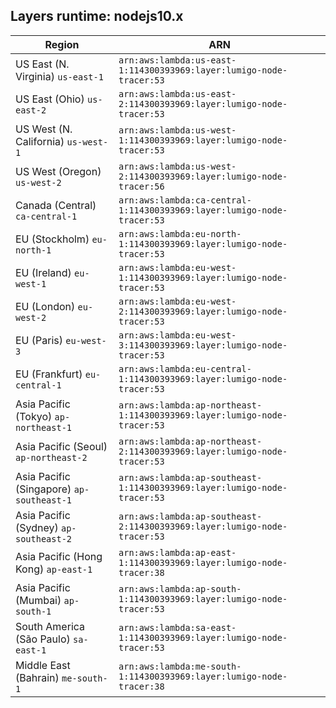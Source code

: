 Layers runtime: nodejs10.x
----
| Region | ARN |
| --- | --- |
|US East (N. Virginia)  `us-east-1`|`arn:aws:lambda:us-east-1:114300393969:layer:lumigo-node-tracer:53`|
|US East (Ohio)  `us-east-2`|`arn:aws:lambda:us-east-2:114300393969:layer:lumigo-node-tracer:53`|
|US West (N. California)  `us-west-1`|`arn:aws:lambda:us-west-1:114300393969:layer:lumigo-node-tracer:53`|
|US West (Oregon)  `us-west-2`|`arn:aws:lambda:us-west-2:114300393969:layer:lumigo-node-tracer:56`|
|Canada (Central)  `ca-central-1`|`arn:aws:lambda:ca-central-1:114300393969:layer:lumigo-node-tracer:53`|
|EU (Stockholm)  `eu-north-1`|`arn:aws:lambda:eu-north-1:114300393969:layer:lumigo-node-tracer:53`|
|EU (Ireland)  `eu-west-1`|`arn:aws:lambda:eu-west-1:114300393969:layer:lumigo-node-tracer:53`|
|EU (London)  `eu-west-2`|`arn:aws:lambda:eu-west-2:114300393969:layer:lumigo-node-tracer:53`|
|EU (Paris)  `eu-west-3`|`arn:aws:lambda:eu-west-3:114300393969:layer:lumigo-node-tracer:53`|
|EU (Frankfurt)  `eu-central-1`|`arn:aws:lambda:eu-central-1:114300393969:layer:lumigo-node-tracer:53`|
|Asia Pacific (Tokyo)  `ap-northeast-1`|`arn:aws:lambda:ap-northeast-1:114300393969:layer:lumigo-node-tracer:53`|
|Asia Pacific (Seoul)  `ap-northeast-2`|`arn:aws:lambda:ap-northeast-2:114300393969:layer:lumigo-node-tracer:53`|
|Asia Pacific (Singapore)  `ap-southeast-1`|`arn:aws:lambda:ap-southeast-1:114300393969:layer:lumigo-node-tracer:53`|
|Asia Pacific (Sydney)  `ap-southeast-2`|`arn:aws:lambda:ap-southeast-2:114300393969:layer:lumigo-node-tracer:53`|
|Asia Pacific (Hong Kong)  `ap-east-1`|`arn:aws:lambda:ap-east-1:114300393969:layer:lumigo-node-tracer:38`|
|Asia Pacific (Mumbai)  `ap-south-1`|`arn:aws:lambda:ap-south-1:114300393969:layer:lumigo-node-tracer:53`|
|South America (São Paulo)  `sa-east-1`|`arn:aws:lambda:sa-east-1:114300393969:layer:lumigo-node-tracer:53`|
|Middle East (Bahrain)  `me-south-1`|`arn:aws:lambda:me-south-1:114300393969:layer:lumigo-node-tracer:38`|
